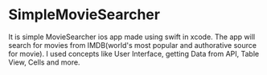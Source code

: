 # SimpleMovieSearcher
It is simple MovieSearcher ios app made using swift in xcode.
The app will search for movies from IMDB(world's most popular and authorative source for movie).
I used concepts like User Interface, getting Data from API, Table View, Cells and more.
